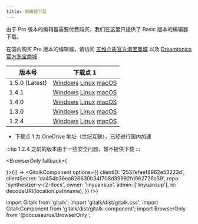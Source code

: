 ```yaml
---
title: 编辑器下载
---
```


由于 Pro 版本的编辑器需要付费购买，我们在这里只提供了 Basic 版本的编辑器下载。

在国内购买 Pro 版本的编辑器，请访问 [五维介质官方淘宝商城](https://item.taobao.com/item.htm?id=622045467110) 以及 [Dreamtonics 官方淘宝商城](https://dreamtonics-cn.taobao.com/)

| 版本号 | 下载点 1 |
| --- | --- |
| 1.5.0 (Latest) | [Windows](https://yzweb-my.sharepoint.com/:u:/g/personal/bilibililty_bujigegroup_site/ERL6TKgP3QpElJ6gNwcM2XABFqPHJg1roAEgJj8oPm62hw?e=kUWbWV) [Linux](https://yzweb-my.sharepoint.com/:u:/g/personal/bilibililty_bujigegroup_site/EWN8iUPDnYJLmdebv_0AMN0BiF3hwKcf4vwcRQ-A-9Z0Vg?e=2YZfp9) [macOS](https://yzweb-my.sharepoint.com/:u:/g/personal/bilibililty_bujigegroup_site/EVfZy3SkG8hGs5hSSizDlqwBgJNl8OhqosXOkx1o1JuR5A?e=VOidxw) |
| 1.4.1 | [Windows](https://yzweb-my.sharepoint.com/:u:/g/personal/bilibililty_bujigegroup_site/EYI6ufeJ_OBOp-TMbhDAEQ4BnEs_a3AJZ_BCf4TBYR29Xw?e=Yu4Ok3) [Linux](https://yzweb-my.sharepoint.com/:u:/g/personal/bilibililty_bujigegroup_site/EXrTejHeihNKuyvrO4c-x5kB2VtLFDgqgFyWPFsk4mrOGw?e=5sC7rF) [macOS](https://yzweb-my.sharepoint.com/:u:/g/personal/bilibililty_bujigegroup_site/EQrHvx8cetFHueH2TzCwj_8B46Yefp6EG9YrMHEDGeyokQ?e=DPmDac) |
| 1.4.0 | [Windows](https://yzweb-my.sharepoint.com/:u:/g/personal/bilibililty_bujigegroup_site/EQxAoEpNu8BOpnabz3OwSLYBLEvxzt0teoQXlFOBfK82Kg?e=GGbhrl) [Linux](https://yzweb-my.sharepoint.com/:u:/g/personal/bilibililty_bujigegroup_site/EfCwYhph_pZNqi0DanREGsABd41NUAnX38e8Md_SXo3yvA?e=1rscWP) [macOS](https://yzweb-my.sharepoint.com/:u:/g/personal/bilibililty_bujigegroup_site/ERHVyDTQNbpHqkHioWI1AwkBn71BoMwMpzu1mYZEo_UC4w?e=rjTsjs) |
| 1.3.0 | [Windows](https://yzweb-my.sharepoint.com/:u:/g/personal/bilibililty_bujigegroup_site/EUTBtAMBfvtIsu_lLj3BkzYBfKgm2Z7GAkGD-dqFy0hQ0w?e=Cdae8E) [Linux](https://yzweb-my.sharepoint.com/:u:/g/personal/bilibililty_bujigegroup_site/ETBqQhRBRXNEiQujxf4YKgsBnBVV2-J1xDv9l25reWW7yA?e=B75d5x) [macOS](https://yzweb-my.sharepoint.com/:u:/g/personal/bilibililty_bujigegroup_site/EbREEfNXLOpAgrKT-FGBKMQB_QPdczjxXKfxh58Yu5k-ww?e=JcypOj) |
| 1.2.4 | [Windows](https://yzweb-my.sharepoint.com/:u:/g/personal/bilibililty_bujigegroup_site/ESt-RN-Eo1xLo2jk4AoXXc8BAicZCI2wMw-neE-e2SV0lw?e=BZ6XgZ) [Linux](https://yzweb-my.sharepoint.com/:u:/g/personal/bilibililty_bujigegroup_site/EY0ViKwZtnpLsM_QP6ON1tABZI5KnkFEl3SjjvjTNlRcwg?e=5iJJmN) [macOS](https://yzweb-my.sharepoint.com/:u:/g/personal/bilibililty_bujigegroup_site/EfqxH5dPvIRPjEL6xDzOE0gBcTi9CEw7WcW73ndH0oBWOw?e=EAoWoE) |

  * 下载点 1 为 OneDrive 地址（世纪互联），已经进行国内加速

:::tip
1.2.4 之前的版本由于一些安全问题，暂不提供下载
:::

<BrowserOnly fallback={<div></div>}>{() => <GitalkComponent options={{
    clientID: '2537efeef8962e53223d',
    clientSecret: 'da454b36ea826630b34f708d39992fd962726a39',
    repo: 'synthesizer-v-r2-docs',
    owner: 'linyuansup',
    admin: ['linyuansup'],
    id: decodeURI(location.pathname),
    }} />}
</BrowserOnly>

import Gitalk from 'gitalk';
import 'gitalk/dist/gitalk.css';
import GitalkComponent from 'gitalk/dist/gitalk-component';
import BrowserOnly from '@docusaurus/BrowserOnly';